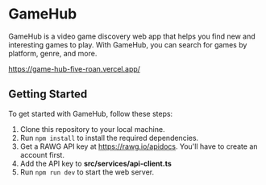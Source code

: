 # GameHub

GameHub is a video game discovery web app that helps you find new and interesting games to play. With GameHub, you can search for games by platform, genre, and more. 

https://game-hub-five-roan.vercel.app/

## Getting Started

To get started with GameHub, follow these steps:

1. Clone this repository to your local machine.
2. Run `npm install` to install the required dependencies.
3. Get a RAWG API key at https://rawg.io/apidocs. You'll have to create an account first. 
4. Add the API key to **src/services/api-client.ts**
5. Run `npm run dev` to start the web server. 
